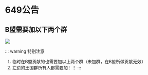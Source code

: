 # 649公告
## B盟需要加以下两个群
![](https://typro-zh.oss-cn-shanghai.aliyuncs.com/imgs/code.jpg)

::: warning 特别注意
1. 临时在B盟贡献的也需要加以上两个群（未加群，在B盟所做贡献无效）
2. 左边的王国群所有人都需要加！！
:::

